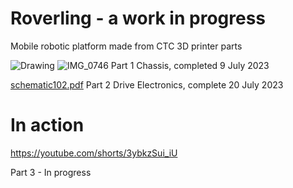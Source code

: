 # Roverling - a work in progress
Mobile robotic platform made from CTC 3D printer parts

![Drawing](https://github.com/MarkMakies/Roverling/assets/105891859/4d358d1e-91db-4598-bae2-dbf974f5846d)
![IMG_0746](https://github.com/MarkMakies/Roverling/assets/105891859/041a1826-9d6a-44dc-8815-bac312036ee0)
Part 1 Chassis, completed 9 July 2023

[schematic102.pdf](https://github.com/MarkMakies/Roverling/files/12101609/schematic102.pdf)
Part 2 Drive Electronics, complete 20 July 2023

# In action
https://youtube.com/shorts/3ybkzSui_iU

Part 3 - In progress
